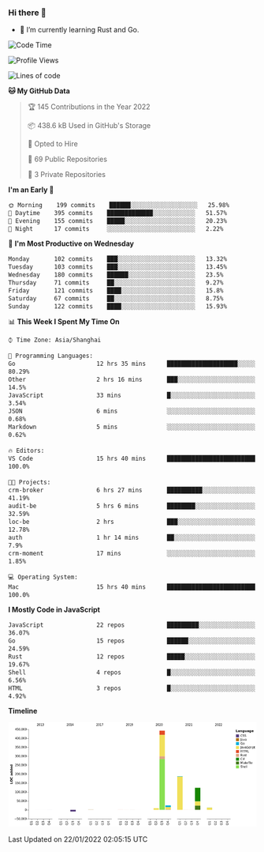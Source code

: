 ### Hi there 👋

- 🌱 I’m currently learning Rust and Go.

<!--START_SECTION:waka-->
![Code Time](http://img.shields.io/badge/Code%20Time-146%20hrs%2024%20mins-blue)

![Profile Views](http://img.shields.io/badge/Profile%20Views-0-blue)

![Lines of code](https://img.shields.io/badge/From%20Hello%20World%20I%27ve%20Written-796%20Thousand%20lines%20of%20code-blue)

**🐱 My GitHub Data** 

> 🏆 145 Contributions in the Year 2022
 > 
> 📦 438.6 kB Used in GitHub's Storage 
 > 
> 💼 Opted to Hire
 > 
> 📜 69 Public Repositories 
 > 
> 🔑 3 Private Repositories  
 > 
**I'm an Early 🐤** 

```text
🌞 Morning    199 commits    ██████░░░░░░░░░░░░░░░░░░░   25.98% 
🌆 Daytime    395 commits    █████████████░░░░░░░░░░░░   51.57% 
🌃 Evening    155 commits    █████░░░░░░░░░░░░░░░░░░░░   20.23% 
🌙 Night      17 commits     ░░░░░░░░░░░░░░░░░░░░░░░░░   2.22%

```
📅 **I'm Most Productive on Wednesday** 

```text
Monday       102 commits    ███░░░░░░░░░░░░░░░░░░░░░░   13.32% 
Tuesday      103 commits    ███░░░░░░░░░░░░░░░░░░░░░░   13.45% 
Wednesday    180 commits    ██████░░░░░░░░░░░░░░░░░░░   23.5% 
Thursday     71 commits     ██░░░░░░░░░░░░░░░░░░░░░░░   9.27% 
Friday       121 commits    ████░░░░░░░░░░░░░░░░░░░░░   15.8% 
Saturday     67 commits     ██░░░░░░░░░░░░░░░░░░░░░░░   8.75% 
Sunday       122 commits    ████░░░░░░░░░░░░░░░░░░░░░   15.93%

```


📊 **This Week I Spent My Time On** 

```text
⌚︎ Time Zone: Asia/Shanghai

💬 Programming Languages: 
Go                       12 hrs 35 mins      ████████████████████░░░░░   80.29% 
Other                    2 hrs 16 mins       ███░░░░░░░░░░░░░░░░░░░░░░   14.5% 
JavaScript               33 mins             █░░░░░░░░░░░░░░░░░░░░░░░░   3.54% 
JSON                     6 mins              ░░░░░░░░░░░░░░░░░░░░░░░░░   0.68% 
Markdown                 5 mins              ░░░░░░░░░░░░░░░░░░░░░░░░░   0.62%

🔥 Editors: 
VS Code                  15 hrs 40 mins      █████████████████████████   100.0%

🐱‍💻 Projects: 
crm-broker               6 hrs 27 mins       ██████████░░░░░░░░░░░░░░░   41.19% 
audit-be                 5 hrs 6 mins        ████████░░░░░░░░░░░░░░░░░   32.59% 
loc-be                   2 hrs               ███░░░░░░░░░░░░░░░░░░░░░░   12.78% 
auth                     1 hr 14 mins        ██░░░░░░░░░░░░░░░░░░░░░░░   7.9% 
crm-moment               17 mins             ░░░░░░░░░░░░░░░░░░░░░░░░░   1.85%

💻 Operating System: 
Mac                      15 hrs 40 mins      █████████████████████████   100.0%

```

**I Mostly Code in JavaScript** 

```text
JavaScript               22 repos            █████████░░░░░░░░░░░░░░░░   36.07% 
Go                       15 repos            ██████░░░░░░░░░░░░░░░░░░░   24.59% 
Rust                     12 repos            █████░░░░░░░░░░░░░░░░░░░░   19.67% 
Shell                    4 repos             █░░░░░░░░░░░░░░░░░░░░░░░░   6.56% 
HTML                     3 repos             █░░░░░░░░░░░░░░░░░░░░░░░░   4.92%

```


**Timeline**

![Chart not found](https://raw.githubusercontent.com/elton/elton/main/charts/bar_graph.png) 


 Last Updated on 22/01/2022 02:05:15 UTC
<!--END_SECTION:waka-->

<!--
**elton/elton** is a ✨ _special_ ✨ repository because its `README.md` (this file) appears on your GitHub profile.

Here are some ideas to get you started:

- 🔭 I’m currently working on ...
- 🌱 I’m currently learning ...
- 👯 I’m looking to collaborate on ...
- 🤔 I’m looking for help with ...
- 💬 Ask me about ...
- 📫 How to reach me: ...
- 😄 Pronouns: ...
- ⚡ Fun fact: ...
-->
